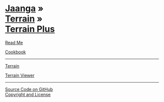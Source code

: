 [Jaanga](../../jaanga.github.io/index.html ) &raquo;<br>[Terrain](../terrain/index.html) &raquo;<br>[Terrain Plus]( ./index.html )
===================================================================

<p id=rm >
	<a href=JavaScript:displayPage("readme.md",rm); >Read Me</a>
</p>


<p id=uf >
	<a href=./cookbook/index.html >Cookbook</a>
</p>

<!--
<p id=hw >
	<a href=./hello-world/index.html>Hello World</a>
</p>

<p id=pv >
	<a href=./png-viewer/index.html >PNG Viewer</a>
</p>
-->

****

[Terrain]( ../terrain/index.html )  

[Terrain Viewer]( ../terrain-viewer/index.html )


****

[Source Code on GitHub]( https://github.com/jaanga/terrain-plus )  
[Copyright and License]( https://github.com/jaanga/jaanga.github.io/blob/master/jaanga-copyright-and-mit-license.md )